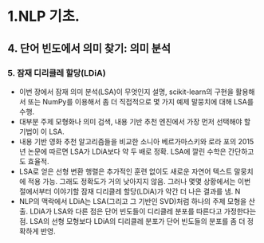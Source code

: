 # 1.NLP 기초.
## 4. 단어 빈도에서 의미 찾기: 의미 분석
### 5. 잠재 디리클레 할당(LDiA)
- 이번 장에서 잠재 의미 분석(LSA)이 무엇인지 설명, scikit-learn의 구현을 활용해서 또는 NumPy를 이용해서 좀 더 직접적으로 몇 가지 예제 말뭉치에 대해 LSA를 수행.
- 대부분 주제 모형화나 의미 검색, 내용 기반 추천 엔진에서 가장 먼저 선택해야 할 기법이 이 LSA.
- 내용 기반 영화 추천 알고리즘들을 비교한 소니아 베르가마스키와 로라 포의 2015년 논문에 따르면 LSA가 LDiA보다 약 두 배로 정확. LSA에 깔린 수학은 간단하고도 효율적.
- LSA로 얻은 선형 변환 행렬은 추가적인 훈련 없이도 새로운 자연어 텍스트 말뭉치에 적용 가능. 그래도 정확도가 거의 낮아지지 않음. 그러나 몇몇 상황에서는 이번 절에서부터 이야기할 잠재 디리클레 할당(LDiA)가 약간 더 나은 결과를 냄. N
- NLP의 맥락에서 LDiA는 LSA(그리고 그 기반인 SVD)처럼 하나의 주제 모형을 산출. LDiA가 LSA와 다른 점은 단어 빈도들이 디리클레 분포를 따른다고 가정한다는 점. LSA의 선형 모형보다 LDiA의 디리클레 분포가 단어 빈도들의 분포를 좀 더 정확하게 반영.